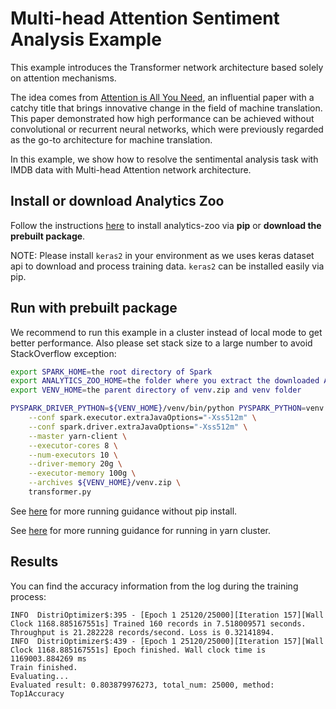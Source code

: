 # Multi-head Attention Sentiment Analysis Example
This example introduces the Transformer network architecture based solely on attention mechanisms.

The idea comes from [Attention is All You Need](https://arxiv.org/abs/1706.03762), an influential paper with a catchy title that brings innovative change in the field of machine translation. This paper demonstrated how high performance can be achieved without convolutional or recurrent neural networks, which were previously regarded as the go-to architecture for machine translation.

In this example, we show how to resolve the sentimental analysis task with IMDB data with Multi-head Attention network architecture.

## Install or download Analytics Zoo
Follow the instructions [here](https://analytics-zoo.github.io/master/#PythonUserGuide/install/) to install analytics-zoo via __pip__ or __download the prebuilt package__.

NOTE: Please install `keras2` in your environment as we uses keras dataset api to download and process training data. `keras2` can be installed easily via pip.

## Run with prebuilt package
We recommend to run this example in a cluster instead of local mode to get better performance. Also please set stack size to a large number to avoid StackOverflow exception:

```bash
export SPARK_HOME=the root directory of Spark
export ANALYTICS_ZOO_HOME=the folder where you extract the downloaded Analytics Zoo zip package
export VENV_HOME=the parent directory of venv.zip and venv folder

PYSPARK_DRIVER_PYTHON=${VENV_HOME}/venv/bin/python PYSPARK_PYTHON=venv.zip/venv/bin/python ${ANALYTICS_ZOO_HOME}/bin/spark-submit-python-with-zoo.sh \
    --conf spark.executor.extraJavaOptions="-Xss512m" \
    --conf spark.driver.extraJavaOptions="-Xss512m" \
    --master yarn-client \
    --executor-cores 8 \
    --num-executors 10 \
    --driver-memory 20g \
    --executor-memory 100g \
    --archives ${VENV_HOME}/venv.zip \
    transformer.py
```

See [here](https://analytics-zoo.github.io/master/#PythonUserGuide/run/#run-without-pip-install) for more running guidance without pip install.

See [here](https://analytics-zoo.github.io/master/#PythonUserGuide/install/#for-yarn-cluster) for more running guidance for running in yarn cluster.

## Results
You can find the accuracy information from the log during the training process:
```
INFO  DistriOptimizer$:395 - [Epoch 1 25120/25000][Iteration 157][Wall Clock 1168.885167551s] Trained 160 records in 7.518009571 seconds. Throughput is 21.282228 records/second. Loss is 0.32141894.
INFO  DistriOptimizer$:439 - [Epoch 1 25120/25000][Iteration 157][Wall Clock 1168.885167551s] Epoch finished. Wall clock time is 1169003.884269 ms
Train finished.
Evaluating...
Evaluated result: 0.803879976273, total_num: 25000, method: Top1Accuracy
```
